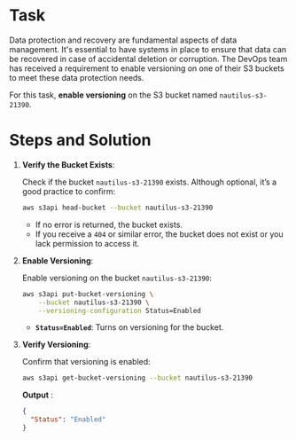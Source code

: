 # Task

Data protection and recovery are fundamental aspects of data management. It's essential to have systems in place to ensure that data can be recovered in case of accidental deletion or corruption. The DevOps team has received a requirement to enable versioning on one of their S3 buckets to meet these data protection needs.

For this task, **enable versioning** on the S3 bucket named `nautilus-s3-21390`.

# Steps and Solution

1. **Verify the Bucket Exists**:

    Check if the bucket `nautilus-s3-21390` exists. Although optional, it’s a good practice to confirm:

    ```bash
    aws s3api head-bucket --bucket nautilus-s3-21390
    ```
    - If no error is returned, the bucket exists.
    - If you receive a `404` or similar error, the bucket does not exist or you lack permission to access it.

2. **Enable Versioning**:

    Enable versioning on the bucket `nautilus-s3-21390`:

    ```bash
    aws s3api put-bucket-versioning \
        --bucket nautilus-s3-21390 \
        --versioning-configuration Status=Enabled
    ```
    - **`Status=Enabled`**: Turns on versioning for the bucket.

3. **Verify Versioning**:

    Confirm that versioning is enabled:

    ```bash
    aws s3api get-bucket-versioning --bucket nautilus-s3-21390
    ```

    **Output** :
    ```json
    {
      "Status": "Enabled"
    }
    ```
